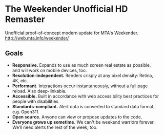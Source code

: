 # The Weekender Unofficial HD Remaster

Unofficial proof-of-concept modern update for MTA's Weekender. http://web.mta.info/weekender/

## Goals

- **Responsive.** Expands to use as much screen real estate as possible, and will work on mobile devices, too.
- **Resolution-independent.** Renders crisply at any pixel density: Retina, 4K, etc.
- **Performant.** Interactions occur instantaneously, without a full page reload. Also deep-linkable.
- **Accessible.** Built in accordance with web accessibility best practices for people with disabilities.
- **Standards-compliant.** Alert data is converted to standard data format, e.g. Open311.
- **Open source.** Anyone can view or propose updates to the code.
- **Everyone grows up sometime.** We can't be weekend warriors forever. We'll need alerts the rest of the week, too.
